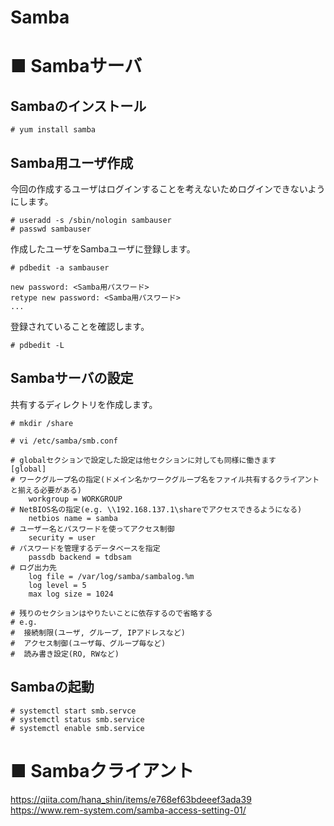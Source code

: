 # Samba
# ■ Sambaサーバ
## Sambaのインストール
```
# yum install samba
```
## Samba用ユーザ作成
今回の作成するユーザはログインすることを考えないためログインできないようにします。
```
# useradd -s /sbin/nologin sambauser
# passwd sambauser
```
作成したユーザをSambaユーザに登録します。
```
# pdbedit -a sambauser
```
```
new password: <Samba用パスワード>
retype new password: <Samba用パスワード>
...
```
登録されていることを確認します。
```
# pdbedit -L
```
## Sambaサーバの設定
共有するディレクトリを作成します。
```
# mkdir /share
```
```
# vi /etc/samba/smb.conf
```
```
# globalセクションで設定した設定は他セクションに対しても同様に働きます
[global]
# ワークグループ名の指定(ドメイン名かワークグループ名をファイル共有するクライアントと揃える必要がある)
    workgroup = WORKGROUP
# NetBIOS名の指定(e.g. \\192.168.137.1\shareでアクセスできるようになる)
    netbios name = samba
# ユーザー名とパスワードを使ってアクセス制御
    security = user
# パスワードを管理するデータベースを指定
    passdb backend = tdbsam
# ログ出力先
    log file = /var/log/samba/sambalog.%m
    log level = 5
    max log size = 1024

# 残りのセクションはやりたいことに依存するので省略する
# e.g.
#  接続制限(ユーザ, グループ, IPアドレスなど)
#  アクセス制御(ユーザ毎、グループ毎など)
#  読み書き設定(RO, RWなど)
```
## Sambaの起動
```
# systemctl start smb.servce
# systemctl status smb.service
# systemctl enable smb.service
```
# ■ Sambaクライアント
https://qiita.com/hana_shin/items/e768ef63bdeeef3ada39  
https://www.rem-system.com/samba-access-setting-01/
